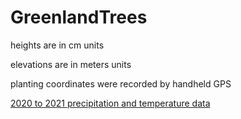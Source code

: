 # GreenlandTrees

heights are in cm units

elevations are in meters units

planting coordinates were recorded by handheld GPS

[2020 to 2021 precipitation and temperature data](./precipitation_temperature_gauge/QANASIASSAT_UTC_2020-2021.csv)
